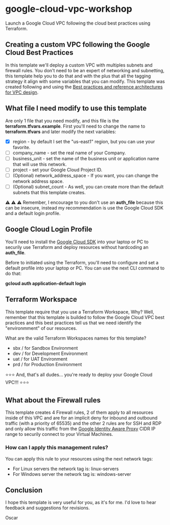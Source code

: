 # google-cloud-vpc-workshop
Launch a Google Cloud VPC following the cloud best practices using Terraform.


## Creating a custom VPC following the Google Cloud Best Practices
In this template we'll deploy a custom VPC with multiples subnets and firewall rules. You don't need to be an expert of networking and subnetting, this template help you to do that and with the plus that all the tagging strategy it align with some variables that you can modify. This template was created following and using the [Best practices and reference architectures for VPC design](https://cloud.google.com/architecture/best-practices-vpc-design).


## What file I need modify to use this template
Are only 1 file that you need modify, and this file is the **terraform.tfvars.example**. First you'll need to change the name to **terraform.tfvars** and later modify the next variables:

- [X] region - by default I set the "us-east1" region, but you can use your favorite.
- [ ] company_name - set the real name of your Company.
- [ ] business_unit - set the name of the business unit or application name that will use this network.
- [ ] project - set your Google Cloud Project ID.
- [ ] \(Optional) network_address_space - If you want, you can change the network address space.
- [ ] \(Optional) subnet_count - As well, you can create more than the default subnets that this template creates.

:warning: :warning: :warning: Remember, I encourage to you don't use an **auth_file** because this can be insecure, instead my recommendation is use the Google Cloud SDK and a default login profile.


## Google Cloud Login Profile
You'll need to install the [Google Cloud SDK](https://cloud.google.com/sdk/docs/install) into your laptop or PC to securily use Terraform and deploy resources without hardcoding an **auth_file**.

Before to initiated using the Terraform, you'll need to configure and set a default profile into your laptop or PC. You can use the next CLI command to do that:

**gcloud auth application-default login**


## Terraform Workspace
This template require that you use a Terraform Workspace, Why? Well, remember that this template is builded to follow the Google Cloud VPC best practices and this best practices tell us that we need identify the "environmment" of our resources.

What are the valid Terraform Workspaces names for this template?

- sbx / for Sandbox Environment
- dev / for Development Environment
- uat / for UAT Environment
- prd / for Production Environment

⭐⭐⭐ And, that's all dudes... you're ready to deploy your Google Cloud VPC!!! ⭐⭐⭐


## What about the Firewall rules
This template creates 4 Firewall rules, 2 of them apply to all resources inside of this VPC and are for an implicit deny for inbound and outbound traffic (with a priority of 65535) and the other 2 rules are for SSH and RDP and only allow this traffic from the [Google Identity Aware Proxy](https://github.com/GoogleCloudPlatform/iap-desktop) CIDR IP range to securily connect to your Virtual Machines.

### How can I apply this management rules?
You can apply this rule to your resources using the next network tags:

- For Linux servers the network tag is: linux-servers
- For Windows server the network tag is: windows-server


## Conclusion
I hope this template is very useful for you, as it's for me. I'd love to hear feedback and suggestions for revisions.

Oscar
